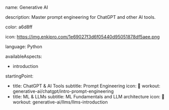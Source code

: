 name: Generative AI

description: Master prompt engineering for ChatGPT and other AI tools.

color: a6d8ff

icon: https://img.enkipro.com/1e69027f3d6f05440d95051878df5aee.png

language: Python

availableAspects:
  - introduction

startingPoint:
  - title: ChatGPT & AI Tools
    subtitle: Prompt Engineering
    icon: 🤖
    workout: generative-ai/chatgpt/intro-prompt-engineering
  - title: ML & LLMs
    subtitle: ML Fundamentals and LLM architecture
    icon: 🧠
    workout: generative-ai/llms/llms-introduction

